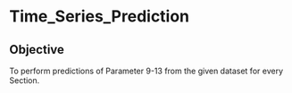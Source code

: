 # Time_Series_Prediction

## Objective
To perform predictions of Parameter 9-13 from the given dataset for every Section.
